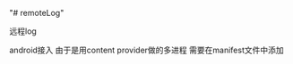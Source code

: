 "# remoteLog"

远程log

android接入
由于是用content provider做的多进程
需要在manifest文件中添加
<provider
            android:name=".RemoteLog.RemoteLogProvider"
            android:authorities="org.Randy.RemoteLogProvider" />



